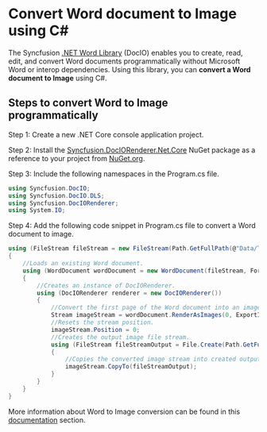 # Convert Word document to Image using C#

The Syncfusion [.NET Word Library](https://www.syncfusion.com/document-processing/word-framework/net/word-library) (DocIO) enables you to create, read, edit, and convert Word documents programmatically without Microsoft Word or interop dependencies. Using this library, you can **convert a Word document to Image** using C#.

## Steps to convert Word to Image programmatically

Step 1: Create a new .NET Core console application project.

Step 2: Install the [Syncfusion.DocIORenderer.Net.Core](https://www.nuget.org/packages/Syncfusion.DocIORenderer.Net.Core) NuGet package as a reference to your project from [NuGet.org](https://www.nuget.org/).

Step 3: Include the following namespaces in the Program.cs file.

```csharp
using Syncfusion.DocIO;
using Syncfusion.DocIO.DLS;
using Syncfusion.DocIORenderer;
using System.IO;
```

Step 4: Add the following code snippet in Program.cs file to convert a Word document to image.

```csharp
using (FileStream fileStream = new FileStream(Path.GetFullPath(@"Data/Template.docx"), FileMode.Open))
{
    //Loads an existing Word document.
    using (WordDocument wordDocument = new WordDocument(fileStream, FormatType.Automatic))
    {
        //Creates an instance of DocIORenderer.
        using (DocIORenderer renderer = new DocIORenderer())
        {
            //Convert the first page of the Word document into an image.
            Stream imageStream = wordDocument.RenderAsImages(0, ExportImageFormat.Jpeg);
            //Resets the stream position.
            imageStream.Position = 0;
            //Creates the output image file stream.
            using (FileStream fileStreamOutput = File.Create(Path.GetFullPath(@"Output/Output.jpeg")))
            {
                //Copies the converted image stream into created output stream.
                imageStream.CopyTo(fileStreamOutput);
            }
        }
    }
}
```

More information about Word to Image conversion can be found in this [documentation](https://help.syncfusion.com/document-processing/word/conversions/word-to-image/net/word-to-image) section.